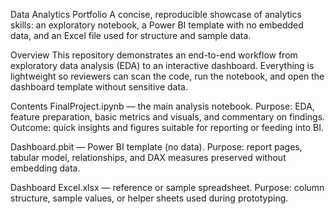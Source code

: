 Data Analytics Portfolio
A concise, reproducible showcase of analytics skills: an exploratory notebook, a Power BI template with no embedded data, and an Excel file used for structure and sample data.

Overview
This repository demonstrates an end-to-end workflow from exploratory data analysis (EDA) to an interactive dashboard. Everything is lightweight so reviewers can scan the code, run the notebook, and open the dashboard template without sensitive data.

Contents
FinalProject.ipynb — the main analysis notebook.
Purpose: EDA, feature preparation, basic metrics and visuals, and commentary on findings.
Outcome: quick insights and figures suitable for reporting or feeding into BI.

Dashboard.pbit — Power BI template (no data).
Purpose: report pages, tabular model, relationships, and DAX measures preserved without embedding data.

Dashboard Excel.xlsx — reference or sample spreadsheet.
Purpose: column structure, sample values, or helper sheets used during prototyping.
